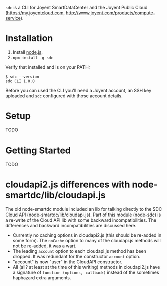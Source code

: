 `sdc` is a CLI for Joyent SmartDataCenter and the
Joyent Public Cloud (<https://my.joyentcloud.com>,
<http://www.joyent.com/products/compute-service>).

# Installation

1. Install [node.js](http://nodejs.org/).
2. `npm install -g sdc`

Verify that installed and is on your PATH:

    $ sdc --version
    sdc CLI 1.0.0

Before you can used the CLI you'll need a Joyent account, an SSH key uploaded
and `sdc` configured with those account details.

# Setup

TODO

# Getting Started

TODO



# cloudapi2.js differences with node-smartdc/lib/cloudapi.js

The old node-smartdc module included an lib for talking directly to the SDC
Cloud API (node-smartdc/lib/cloudapi.js). Part of this module (node-sdc) is a
re-write of the Cloud API lib with some backward incompatibilities. The
differences and backward incompatibilities are discussed here.

- Currently no caching options in cloudapi2.js (this should be re-added in
  some form). The `noCache` option to many of the cloudapi.js methods will not
  be re-added, it was a wart.
- The leading `account` option to each cloudapi.js method has been dropped. It
  was redundant for the constructor `account` option.
- "account" is now "user" in the CloudAPI constructor.
- All (all? at least at the time of this writing) methods in cloudapi2.js have
  a signature of `function (options, callback)` instead of the sometimes
  haphazard extra arguments.

